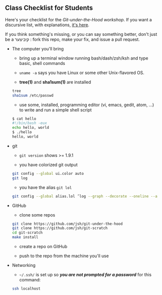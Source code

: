 ## Class Checklist for Students

Here's your checklist for the *Git-under-the-Hood workshop*. If you want a discursive list, with explanations,
[it's here](https://docs.google.com/document/d/1eQr6fFiZPGYNc2DSWdA1s5fS0nU5midRgpaZBttD49E/edit?usp=sharing).

If you think something's missing, or you can say something better, don't just be a 
קיביצער
: fork this repo, make your fix, and issue a pull request.

- The computer you'll bring

  + bring up a terminal window running bash/dash/zsh/ksh and type basic, shell commands

  + ```uname -a``` says you have Linux or some other Unix-flavored OS.

  + **tree(1)** and **sha1sum(1)** are installed

  ```bash
  tree
  sha1sum /etc/passwd
  ```

  + use some, installed, programming editor (vi, emacs, gedit, atom, ...) to write and run a simple shell script

  ```bash
  $ cat hello
  #!/bin/bash -eux
  echo hello, world
  $ ./hello
  hello, world
  ```

- git

  + ```git version``` shows >= 1.9.1

  + you have colorized git output

  ```bash
  git config --global ui.color auto
  git log
  ```

  + you have the alias ```git lol```

  ```bash
  git config --global alias.lol ’log --graph --decorate --oneline --all’
  ```

- GitHub

  + clone some repos


  ```bash
  git clone https://github.com/jsh/git-under-the-hood
  git clone https://github.com/jsh/git-scratch
  cd git-scratch
  make install
  ```

  + create a repo on GitHub

  + push to the repo from the machine you'll use

- Networking

  + ```~/.ssh/``` is set up so ***you are not prompted for a password*** for this command:

  ```bash
  ssh localhost
  ```
